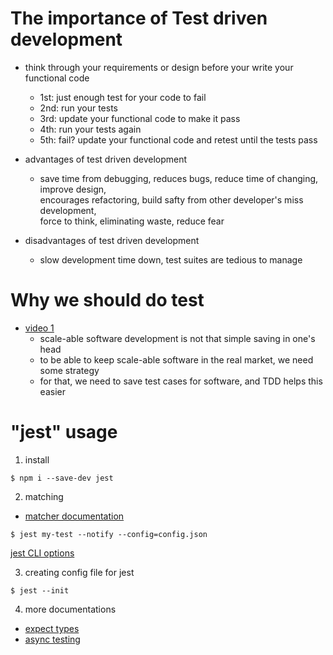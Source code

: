 # The importance of Test driven development
- think through your requirements or design before your write your functional code
  * 1st: just enough test for your code to fail
  * 2nd: run your tests
  * 3rd: update your functional code to make it pass
  * 4th: run your tests again
  * 5th: fail? update your functional code and retest until the tests pass

- advantages of test driven development
  * save time from debugging, reduces bugs, reduce time of changing, improve design, <br />
    encourages refactoring, build safty from other developer's miss development, <br />
    force to think, eliminating waste, reduce fear

- disadvantages of test driven development
  * slow development time down, test suites are tedious to manage

# Why we should do test
- [video 1](https://www.youtube.com/watch?v=Eu35xM76kKY)
  * scale-able software development is not that simple saving in one's head
  * to be able to keep scale-able software in the real market, we need some strategy
  * for that, we need to save test cases for software, and TDD helps this easier

# "jest" usage
1. install
```
$ npm i --save-dev jest
```

2. matching
- [matcher documentation](https://jestjs.io/docs/en/using-matchers)
```
$ jest my-test --notify --config=config.json
```
[jest CLI options](https://jestjs.io/docs/en/cli)

3. creating config file for jest
```
$ jest --init
```

4. more documentations
- [expect types](https://jestjs.io/docs/en/expect)
- [async testing](https://jestjs.io/docs/en/asynchronous)
